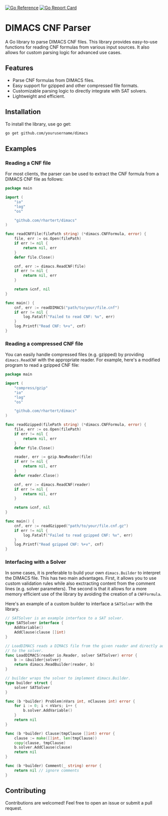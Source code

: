 [![Go Reference](https://pkg.go.dev/badge/github.com/rhartert/dimacs.svg)](https://pkg.go.dev/github.com/rhartert/dimacs)
[![Go Report Card](https://goreportcard.com/badge/github.com/rhartert/dimacs)](https://goreportcard.com/report/github.com/rhartert/dimacs)

# DIMACS CNF Parser

A Go library to parse DIMACS CNF files. This library provides easy-to-use 
functions for reading CNF formulas from various input sources. It also allows 
for custom parsing logic for advanced use cases.

## Features

- Parse CNF formulas from DIMACS files.
- Easy support for gzipped and other compressed file formats.
- Customizable parsing logic to directly integrate with SAT solvers.
- Lightweight and efficient.

## Installation

To install the library, use go get:

```sh
go get github.com/yourusername/dimacs
```

## Examples

### Reading a CNF file

For most clients, the parser can be used to extract the CNF formula from a 
DIMACS CNF file as follows:

```go
package main

import (
    "io"
    "log"
    "os"

    "github.com/rhartert/dimacs"
)

func readCNFFile(filePath string) (*dimacs.CNFFormula, error) {
    file, err := os.Open(filePath)
    if err != nil {
        return nil, err
    }
    defer file.Close()

    cnf, err := dimacs.ReadCNF(file)
    if err != nil {
        return nil, err
    }

    return &cnf, nil
}

func main() {
    cnf, err := readDIMACS("path/to/your/file.cnf")
    if err != nil {
        log.Fatalf("Failed to read CNF: %v", err)
    }
    log.Printf("Read CNF: %+v", cnf)
}
```

### Reading a compressed CNF file

You can easily handle compressed files (e.g. gzipped) by providing 
`dimacs.ReadCNF` with the appropriate reader. For example, here's a modified
program to read a gzipped CNF file:

```go
package main

import (
    "compress/gzip"
    "io"
    "log"
    "os"

    "github.com/rhartert/dimacs"
)

func readGzipped(filePath string) (*dimacs.CNFFormula, error) {
    file, err := os.Open(filePath)
    if err != nil {
        return nil, err
    }
    defer file.Close()

    reader, err := gzip.NewReader(file)
    if err != nil {
        return nil, err
    }
    defer reader.Close()

    cnf, err := dimacs.ReadCNF(reader)
    if err != nil {
        return nil, err
    }

    return &cnf, nil
}

func main() {
    cnf, err := readGzipped("path/to/your/file.cnf.gz")
    if err != nil {
        log.Fatalf("Failed to read gzipped CNF: %v", err)
    }
    log.Printf("Read gzipped CNF: %+v", cnf)
}
```

### Interfacing with a Solver

In some cases, it is preferable to build your own `dimacs.Builder` to 
interpret the DIMACS file. This has two main advantages. First, it allows you 
to use custom validation rules while also exctracting content from the comment 
lines (e.g. solver parameters). The second is that it allows for a more memory
efficient use of the library by avoiding the creation of a `CNFFormula`.

Here's an example of a custom builder to interface a `SATSolver` with the
library.

```go
// SATSolver is an example interface to a SAT solver.
type SATSolver interface {
    AddVariable()
    AddClause(clause []int)
}

// LoadDIMACS reads a DIMACS file from the given reader and directly add it 
// to the solver. 
func LoadDIMACS(reader io.Reader, solver SATSolver) error {
    b := &builder{solver}
    return dimacs.ReadBuilder(reader, b)
}

// builder wraps the solver to implement dimacs.Builder.
type builder struct {
    solver SATSolver
}

func (b *builder) Problem(nVars int, nClauses int) error {
    for i := 0; i < nVars; i++ {
        b.solver.AddVariable()
    }
    return nil
}

func (b *builder) Clause(tmpClause []int) error {
    clause := make([]int, len(tmpClause))
    copy(clause, tmpClause)
    b.solver.AddClause(clause)
    return nil
}

func (b *builder) Comment(_ string) error {
    return nil // ignore comments
}
```

## Contributing

Contributions are welcomed! Feel free to open an issue or submit a pull request.
